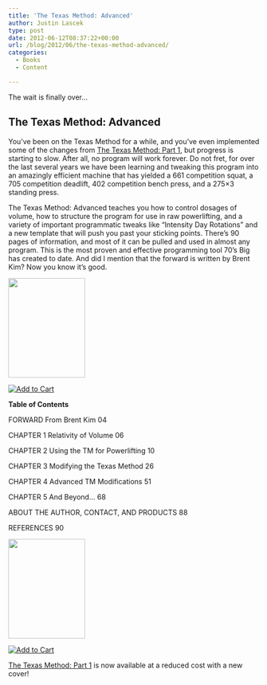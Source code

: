 ```yaml
---
title: 'The Texas Method: Advanced'
author: Justin Lascek
type: post
date: 2012-06-12T08:37:22+00:00
url: /blog/2012/06/the-texas-method-advanced/
categories:
  - Books
  - Content

---
```

The wait is finally over&#8230;
  


## The Texas Method: Advanced

You&#8217;ve been on the Texas Method for a while, and you&#8217;ve even implemented some of the changes from <a href="/books/the-texas-method-part-1/" target="_blank">The Texas Method: Part 1</a>, but progress is starting to slow. After all, no program will work forever. Do not fret, for over the last several years we have been learning and tweaking this program into an amazingly efficient machine that has yielded a 661 competition squat, a 705 competition deadlift, 402 competition bench press, and a 275&#215;3 standing press.

The Texas Method: Advanced teaches you how to control dosages of volume, how to structure the program for use in raw powerlifting, and a variety of important programmatic tweaks like &#8220;Intensity Day Rotations&#8221; and a new template that will push you past your sticking points. There&#8217;s 90 pages of information, and most of it can be pulled and used in almost any program. This is the most proven and effective programming tool 70&#8217;s Big has created to date. And did I mention that the forward is written by Brent Kim? Now you know it&#8217;s good.

[<img data-attachment-id="7020" data-permalink="/books/the-texas-method-advanced/tm-2-cover-small/" data-orig-file="/2012/06/TM-2-cover-small.jpg" data-orig-size="400,517" data-comments-opened="1" data-image-meta="{&quot;aperture&quot;:&quot;0&quot;,&quot;credit&quot;:&quot;&quot;,&quot;camera&quot;:&quot;&quot;,&quot;caption&quot;:&quot;&quot;,&quot;created_timestamp&quot;:&quot;0&quot;,&quot;copyright&quot;:&quot;&quot;,&quot;focal_length&quot;:&quot;0&quot;,&quot;iso&quot;:&quot;0&quot;,&quot;shutter_speed&quot;:&quot;0&quot;,&quot;title&quot;:&quot;&quot;}" data-image-title="TM-2-cover-small" data-image-description="" data-medium-file="/2012/06/TM-2-cover-small-154x200.jpg" data-large-file="/2012/06/TM-2-cover-small.jpg" class="aligncenter size-medium wp-image-7020" title="TM-2-cover-small" src="/2012/06/TM-2-cover-small-154x200.jpg" alt="" width="154" height="200" srcset="/2012/06/TM-2-cover-small-154x200.jpg 154w, /2012/06/TM-2-cover-small-116x150.jpg 116w, /2012/06/TM-2-cover-small.jpg 400w" sizes="(max-width: 154px) 100vw, 154px" />][1]
  
<a href="https://www.e-junkie.com/ecom/gb.php?c=cart&#038;i=1109846&#038;cl=215543&#038;ejc=2" target="ej_ejc" class="ec_ejc_thkbx" onClick="javascript:return EJEJC_lc(this);"><img src="http://www.e-junkie.com/ej/ej_add_to_cart.gif" border="0" alt="Add to Cart" /></a>
  

  
**Table of Contents**
  
FORWARD From Brent Kim 04
  
CHAPTER 1 Relativity of Volume 06
  
CHAPTER 2 Using the TM for Powerlifting 10
  
CHAPTER 3 Modifying the Texas Method 26
  
CHAPTER 4 Advanced TM Modifications 51
  
CHAPTER 5 And Beyond… 68
  
ABOUT THE AUTHOR, CONTACT, AND PRODUCTS 88
  
REFERENCES 90
  


<!--more-->

[<img data-attachment-id="7025" data-permalink="/blog/2012/06/the-texas-method-advanced/tm-1-cover-small-3/" data-orig-file="/2012/06/TM-1-cover-small2.jpg" data-orig-size="400,517" data-comments-opened="1" data-image-meta="{&quot;aperture&quot;:&quot;0&quot;,&quot;credit&quot;:&quot;&quot;,&quot;camera&quot;:&quot;&quot;,&quot;caption&quot;:&quot;&quot;,&quot;created_timestamp&quot;:&quot;0&quot;,&quot;copyright&quot;:&quot;&quot;,&quot;focal_length&quot;:&quot;0&quot;,&quot;iso&quot;:&quot;0&quot;,&quot;shutter_speed&quot;:&quot;0&quot;,&quot;title&quot;:&quot;&quot;}" data-image-title="TM-1-cover-small" data-image-description="" data-medium-file="/2012/06/TM-1-cover-small2-154x200.jpg" data-large-file="/2012/06/TM-1-cover-small2.jpg" class="aligncenter size-medium wp-image-7025" title="TM-1-cover-small" src="/2012/06/TM-1-cover-small2-154x200.jpg" alt="" width="154" height="200" srcset="/2012/06/TM-1-cover-small2-154x200.jpg 154w, /2012/06/TM-1-cover-small2-116x150.jpg 116w, /2012/06/TM-1-cover-small2.jpg 400w" sizes="(max-width: 154px) 100vw, 154px" />][2]
  
<a class="ec_ejc_thkbx" onclick="javascript:return EJEJC_lc(this);" href="https://www.e-junkie.com/ecom/gb.php?c=cart&i=1108867&cl=215543&ejc=2" target="ej_ejc"><img class="aligncenter" src="http://www.e-junkie.com/ej/ej_add_to_cart.gif" alt="Add to Cart" border="0" /></a>
  
<a href="/books/the-texas-method-part-1/" target="_blank">The Texas Method: Part 1</a> is now available at a reduced cost with a new cover!

 [1]: /2012/06/TM-2-cover-small.jpg
 [2]: /2012/06/TM-1-cover-small2.jpg
